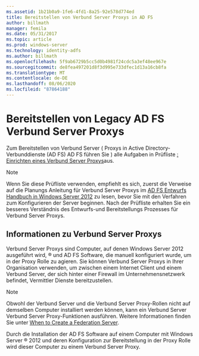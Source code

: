 ```yaml
---
ms.assetid: 1b21b0a9-1fe6-4fd1-8a25-92e578d774ed
title: Bereitstellen von Verbund Server Proxys in AD FS
author: billmath
manager: femila
ms.date: 05/31/2017
ms.topic: article
ms.prod: windows-server
ms.technology: identity-adfs
ms.author: billmath
ms.openlocfilehash: 5f9ab6729b5cc5d0b4981f24cdc5a3ef48ee967e
ms.sourcegitcommit: de8fea497201d8f3d995e733dfec1d13a16cb8fa
ms.translationtype: MT
ms.contentlocale: de-DE
ms.lasthandoff: 08/06/2020
ms.locfileid: "87864188"
---
```

# <a name="deploying-legacy-ad-fs-federation-server-proxies"></a>Bereitstellen von Legacy AD FS Verbund Server Proxys

Zum Bereitstellen von Verbund Server \( Proxys in Active Directory-Verbunddienste (AD FS) AD FS führen Sie \) alle Aufgaben in Prüfliste [: Einrichten eines Verbund Server Proxys](Checklist--Setting-Up-a-Federation-Server-Proxy.md)aus.  
  
> [!NOTE]  
> Wenn Sie diese Prüfliste verwenden, empfiehlt es sich, zuerst die Verweise auf die Planungs Anleitung für Verbund Server Proxys im [AD FS Entwurfs Handbuch in Windows Server 2012](../design/ad-fs-design-guide-in-windows-server-2012.md) zu lesen, bevor Sie mit den Verfahren zum Konfigurieren der Server beginnen. Nach der Prüfliste erhalten Sie ein besseres Verständnis des Entwurfs-und Bereitstellungs Prozesses für Verbund Server Proxys.  
  
## <a name="about-federation-server-proxies"></a>Informationen zu Verbund Server Proxys  
Verbund Server Proxys sind Computer, auf denen Windows Server 2012 ausgeführt wird, &reg; und AD FS Software, die manuell konfiguriert wurde, um in der Proxy Rolle zu agieren. Sie können Verbund Server Proxys in Ihrer Organisation verwenden, um zwischen einem Internet Client und einem Verbund Server, der sich hinter einer Firewall im Unternehmensnetzwerk befindet, Vermittler Dienste bereitzustellen.  
  
> [!NOTE]  
> Obwohl der Verbund Server und die Verbund Server Proxy-Rollen nicht auf demselben Computer installiert werden können, kann ein Verbund Server Verbund Server Proxy-Funktionen ausführen. Weitere Informationen finden Sie unter [When to Create a Federation Server](/previous-versions/windows/it-pro/windows-server-2012-R2-and-2012/dd807101(v=ws.11)).  
  
Durch die Installation der AD FS Software auf einem Computer mit Windows Server &reg; 2012 und deren Konfiguration zur Bereitstellung in der Proxy Rolle wird dieser Computer zu einem Verbund Server Proxy.  
  

